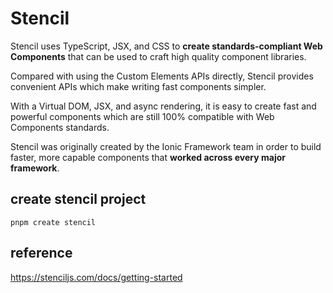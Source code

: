 # Stencil
Stencil uses TypeScript, JSX, and CSS to <strong>create standards-compliant Web Components</strong>
that can be used to craft high quality component libraries.

Compared with using the Custom Elements APIs directly, 
Stencil provides convenient APIs which make writing fast components simpler. 

With a Virtual DOM, JSX, and async rendering, 
it is easy to create fast and powerful components which are still 100% compatible with Web Components standards.


Stencil was originally created by the Ionic Framework team in order to build faster, 
more capable components that <strong>worked across every major framework</strong>.


## create stencil project
```
pnpm create stencil
```

## reference
https://stenciljs.com/docs/getting-started